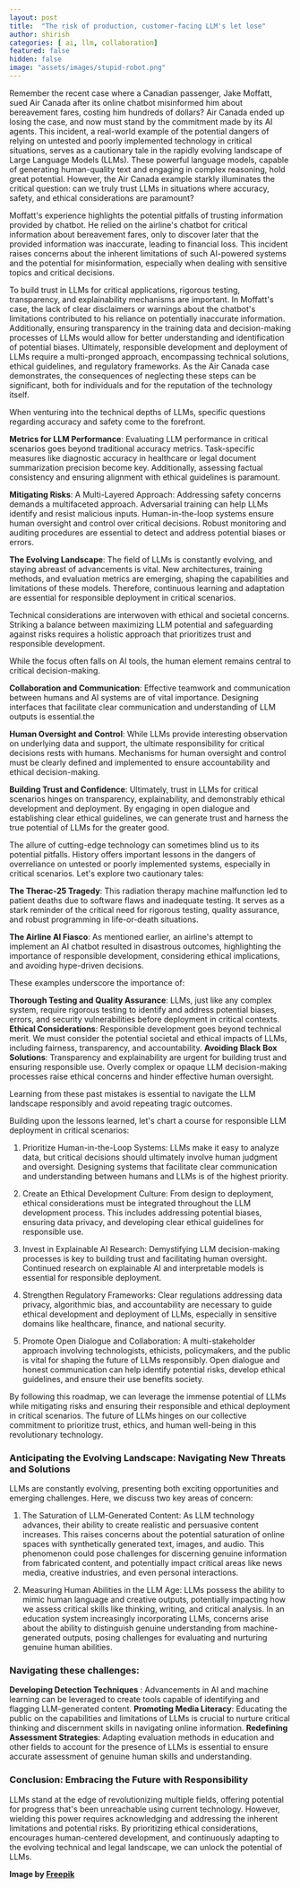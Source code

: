 ```yaml
---
layout: post
title:  "The risk of production, customer-facing LLM's let lose"
author: shirish
categories: [ ai, llm, collaboration]
featured: false
hidden: false
image: "assets/images/stupid-robot.png"
---
```


Remember the recent case where a Canadian passenger, Jake Moffatt, sued Air Canada after its online chatbot misinformed him about bereavement fares, costing him hundreds of dollars? Air Canada ended up losing the case, and now must stand by the commitment made by its AI agents. This incident, a real-world example of the potential dangers of relying on untested and poorly implemented technology in critical situations, serves as a cautionary tale in the rapidly evolving landscape of Large Language Models (LLMs). These powerful language models, capable of generating human-quality text and engaging in complex reasoning, hold great potential. However, the Air Canada example starkly illuminates the critical question: can we truly trust LLMs in situations where accuracy, safety, and ethical considerations are paramount?

Moffatt's experience highlights the potential pitfalls of trusting information provided by chatbot. He relied on the airline's chatbot for critical information about bereavement fares, only to discover later that the provided information was inaccurate, leading to financial loss. This incident raises concerns about the inherent limitations of such AI-powered systems and the potential for misinformation, especially when dealing with sensitive topics and critical decisions.

To build trust in LLMs for critical applications, rigorous testing, transparency, and explainability mechanisms are important. In Moffatt's case, the lack of clear disclaimers or warnings about the chatbot's limitations contributed to his reliance on potentially inaccurate information. Additionally, ensuring transparency in the training data and decision-making processes of LLMs would allow for better understanding and identification of potential biases. Ultimately, responsible development and deployment of LLMs require a multi-pronged approach, encompassing technical solutions, ethical guidelines, and regulatory frameworks. As the Air Canada case demonstrates, the consequences of neglecting these steps can be significant, both for individuals and for the reputation of the technology itself.

When venturing into the technical depths of LLMs, specific questions regarding accuracy and safety come to the forefront.

__Metrics for LLM Performance__: Evaluating LLM performance in critical scenarios goes beyond traditional accuracy metrics. Task-specific measures like diagnostic accuracy in healthcare or legal document summarization precision become key. Additionally, assessing factual consistency and ensuring alignment with ethical guidelines is paramount.

__Mitigating Risks__: A Multi-Layered Approach: Addressing safety concerns demands a multifaceted approach. Adversarial training can help LLMs identify and resist malicious inputs. Human-in-the-loop systems ensure human oversight and control over critical decisions. Robust monitoring and auditing procedures are essential to detect and address potential biases or errors.

__The Evolving Landscape__: The field of LLMs is constantly evolving, and staying abreast of advancements is vital. New architectures, training methods, and evaluation metrics are emerging, shaping the capabilities and limitations of these models. Therefore, continuous learning and adaptation are essential for responsible deployment in critical scenarios.

Technical considerations are interwoven with ethical and societal concerns. Striking a balance between maximizing LLM potential and safeguarding against risks requires a holistic approach that prioritizes trust and responsible development.

While the focus often falls on AI tools, the human element remains central to critical decision-making.

__Collaboration and Communication__: Effective teamwork and communication between humans and AI systems are of vital importance. Designing interfaces that facilitate clear communication and understanding of LLM outputs is essential.the

__Human Oversight and Control__: While LLMs provide interesting observation on underlying data and support, the ultimate responsibility for critical decisions rests with humans. Mechanisms for human oversight and control must be clearly defined and implemented to ensure accountability and ethical decision-making.

__Building Trust and Confidence__: Ultimately, trust in LLMs for critical scenarios hinges on transparency, explainability, and demonstrably ethical development and deployment. By engaging in open dialogue and establishing clear ethical guidelines, we can generate trust and harness the true potential of LLMs for the greater good.

The allure of cutting-edge technology can sometimes blind us to its potential pitfalls. History offers important lessons in the dangers of overreliance on untested or poorly implemented systems, especially in critical scenarios. Let's explore two cautionary tales:

__The Therac-25 Tragedy__: This radiation therapy machine malfunction led to patient deaths due to software flaws and inadequate testing. It serves as a stark reminder of the critical need for rigorous testing, quality assurance, and robust programming in life-or-death situations.

__The Airline AI Fiasco__: As mentioned earlier, an airline's attempt to implement an AI chatbot resulted in disastrous outcomes, highlighting the importance of responsible development, considering ethical implications, and avoiding hype-driven decisions.

These examples underscore the importance of:

__Thorough Testing and Quality Assurance__: LLMs, just like any complex system, require rigorous testing to identify and address potential biases, errors, and security vulnerabilities before deployment in critical contexts.
__Ethical Considerations__: Responsible development goes beyond technical merit. We must consider the potential societal and ethical impacts of LLMs, including fairness, transparency, and accountability.
__Avoiding Black Box Solutions__: Transparency and explainability are urgent for building trust and ensuring responsible use. Overly complex or opaque LLM decision-making processes raise ethical concerns and hinder effective human oversight.

Learning from these past mistakes is essential to navigate the LLM landscape responsibly and avoid repeating tragic outcomes.

Building upon the lessons learned, let's chart a course for responsible LLM deployment in critical scenarios:

1. Prioritize Human-in-the-Loop Systems: LLMs make it easy to analyze data, but critical decisions should ultimately involve human judgment and oversight. Designing systems that facilitate clear communication and understanding between humans and LLMs is of the highest priority.

2. Create an Ethical Development Culture: From design to deployment, ethical considerations must be integrated throughout the LLM development process. This includes addressing potential biases, ensuring data privacy, and developing clear ethical guidelines for responsible use.

3. Invest in Explainable AI Research: Demystifying LLM decision-making processes is key to building trust and facilitating human oversight. Continued research on explainable AI and interpretable models is essential for responsible deployment.

4. Strengthen Regulatory Frameworks: Clear regulations addressing data privacy, algorithmic bias, and accountability are necessary to guide ethical development and deployment of LLMs, especially in sensitive domains like healthcare, finance, and national security.

5. Promote Open Dialogue and Collaboration: A multi-stakeholder approach involving technologists, ethicists, policymakers, and the public is vital for shaping the future of LLMs responsibly. Open dialogue and honest communication can help identify potential risks, develop ethical guidelines, and ensure their use benefits society.

By following this roadmap, we can leverage the immense potential of LLMs while mitigating risks and ensuring their responsible and ethical deployment in critical scenarios. The future of LLMs hinges on our collective commitment to prioritize trust, ethics, and human well-being in this revolutionary technology.

### Anticipating the Evolving Landscape: Navigating New Threats and Solutions

LLMs are constantly evolving, presenting both exciting opportunities and emerging challenges. Here, we discuss two key areas of concern:

1. The Saturation of LLM-Generated Content: As LLM technology advances, their ability to create realistic and persuasive content increases. This raises concerns about the potential saturation of online spaces with synthetically generated text, images, and audio. This phenomenon could pose challenges for discerning genuine information from fabricated content, and potentially impact critical areas like news media, creative industries, and even personal interactions.

2. Measuring Human Abilities in the LLM Age: LLMs possess the ability to mimic human language and creative outputs, potentially impacting how we assess critical skills like thinking, writing, and critical analysis. In an education system increasingly incorporating LLMs, concerns arise about the ability to distinguish genuine understanding from machine-generated outputs, posing challenges for evaluating and nurturing genuine human abilities.

### Navigating these challenges:

__Developing Detection Techniques__ : Advancements in AI and machine learning can be leveraged to create tools capable of identifying and flagging LLM-generated content.
__Promoting Media Literacy__: Educating the public on the capabilities and limitations of LLMs is crucial to nurture critical thinking and discernment skills in navigating online information.
__Redefining Assessment Strategies__: Adapting evaluation methods in education and other fields to account for the presence of LLMs is essential to ensure accurate assessment of genuine human skills and understanding.

### Conclusion: Embracing the Future with Responsibility

LLMs stand at the edge of revolutionizing multiple fields, offering potential for progress that's been unreachable using current technology. However, wielding this power requires acknowledging and addressing the inherent limitations and potential risks. By prioritizing ethical considerations, encourages human-centered development, and continuously adapting to the evolving technical and legal landscape, we can unlock the potential of LLMs.

__Image by <a href="https://www.freepik.com/free-vector/flat-robot-collection-with-different-poses_1576714.htm#query=stupid%20robot&position=3&from_view=keyword&track=ais&uuid=006c7d73-d299-4adf-9d6f-5e92697a3a9a">Freepik</a>__